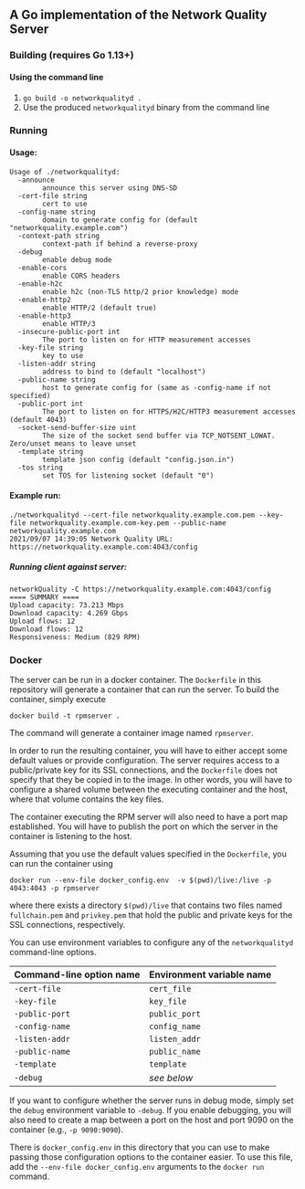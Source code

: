 
## A Go implementation of the Network Quality Server

### Building (requires Go 1.13+)

#### Using the command line

1. `go build -o networkqualityd .`
1. Use the produced `networkqualityd` binary from the command line

### Running

#### Usage:

```
Usage of ./networkqualityd:
  -announce
        announce this server using DNS-SD
  -cert-file string
        cert to use
  -config-name string
        domain to generate config for (default "networkquality.example.com")
  -context-path string
        context-path if behind a reverse-proxy
  -debug
        enable debug mode
  -enable-cors
        enable CORS headers
  -enable-h2c
        enable h2c (non-TLS http/2 prior knowledge) mode
  -enable-http2
        enable HTTP/2 (default true)
  -enable-http3
        enable HTTP/3
  -insecure-public-port int
        The port to listen on for HTTP measurement accesses
  -key-file string
        key to use
  -listen-addr string
        address to bind to (default "localhost")
  -public-name string
        host to generate config for (same as -config-name if not specified)
  -public-port int
        The port to listen on for HTTPS/H2C/HTTP3 measurement accesses (default 4043)
  -socket-send-buffer-size uint
        The size of the socket send buffer via TCP_NOTSENT_LOWAT. Zero/unset means to leave unset
  -template string
        template json config (default "config.json.in")
  -tos string
        set TOS for listening socket (default "0")
```

#### Example run:

```
./networkqualityd --cert-file networkquality.example.com.pem --key-file networkquality.example.com-key.pem --public-name networkquality.example.com
2021/09/07 14:39:05 Network Quality URL: https://networkquality.example.com:4043/config
```

##### Running client against server:
```
networkQuality -C https://networkquality.example.com:4043/config
==== SUMMARY ====
Upload capacity: 73.213 Mbps
Download capacity: 4.269 Gbps
Upload flows: 12
Download flows: 12
Responsiveness: Medium (829 RPM)
```

### Docker

The server can be run in a docker container. The `Dockerfile` in this repository
will generate a container that can run the server. To build the container,
simply execute

```
docker build -t rpmserver .
```

The command will generate a container image named `rpmserver`.

In order to run the resulting container, you will have to either accept some
default values or provide configuration. The server requires access
to a public/private key for its SSL connections, and the `Dockerfile` does not
specify that they be copied in to the image. In other words, you will have to configure a
shared volume between the executing container and the host, where that volume
contains the key files.

The container executing the RPM server will also need to have a port map
established. You will have to publish the port on which the server in the
container is listening to the host.

Assuming that you use the default values specified in the `Dockerfile`, you can
run the container using

```
docker run --env-file docker_config.env  -v $(pwd)/live:/live -p 4043:4043 -p rpmserver
```

where there exists a directory `$(pwd)/live` that contains two files named
`fullchain.pem` and `privkey.pem` that hold the public and private keys for
the SSL connections, respectively.

You can use environment variables to configure any of the `networkqualityd` command-line options.

| Command-line option name | Environment variable name |
| -- | -- |
| `-cert-file` | `cert_file` |
| `-key-file` | `key_file` |
| `-public-port` | `public_port` |
| `-config-name` | `config_name` |
| `-listen-addr` | `listen_addr` |
| `-public-name` | `public_name` |
| `-template` | `template` |
| `-debug` | *see below* |

If you want to configure whether the server runs in debug mode, simply set the `debug` environment variable to `-debug`. If you enable debugging, you will also need to create a map between a port on the host and port 9090 on the container (e.g., `-p 9090:9090`).

There is `docker_config.env` in this directory that you can
use to make passing those configuration options to the container
easier. To use this file, add the `--env-file docker_config.env` arguments to the `docker run` command.

